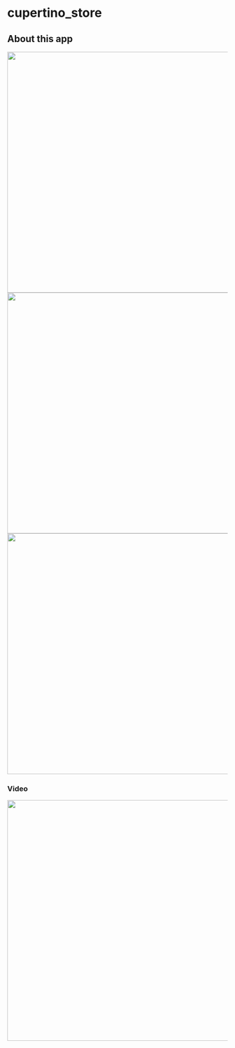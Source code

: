 # cupertino_store

## About this app 

<img src="https://user-images.githubusercontent.com/111631451/190560418-15100d98-84f4-4bbd-8212-b018e795aa3f.png" style="height:550px"/>
<img src="https://user-images.githubusercontent.com/111631451/190560567-3038d4c8-bcd8-4277-97e2-efe7c78ff82e.png" style="height:550px"/>
<img src="https://user-images.githubusercontent.com/111631451/190560720-09527bf6-7b35-47f4-82f1-bca9fbe9fbb6.png" style="height:550px"/>

### Video
<img src="https://user-images.githubusercontent.com/111631451/188365155-fa86292c-fc3f-46b4-a7d1-be05404af8ec.mp4
" style="height:550px"/>

